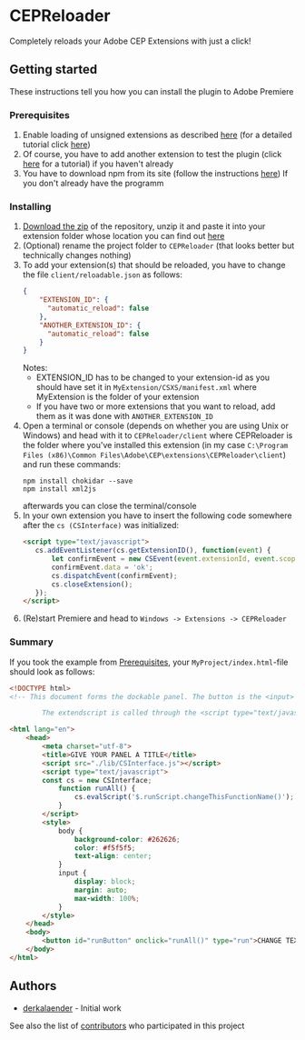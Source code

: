 # CEPReloader
Completely reloads your Adobe CEP Extensions with just a click!
## Getting started
These instructions tell you how you can install the plugin to Adobe Premiere
### Prerequisites
1. Enable loading of unsigned extensions as described [here](https://github.com/Adobe-CEP/Samples/tree/master/PProPanel#2-enable-loading-of-unsigned-panels) (for a detailed tutorial click [here](https://youtu.be/-QOrJgykr-4))
2. Of course, you have to add another extension to test the plugin (click [here](https://premiereonscript.com/log-03/) for a tutorial) if you haven't already
3. You have to download npm from its site (follow the instructions [here](https://www.npmjs.com/get-npm)) If you don't already have the programm
### Installing
1. [Download the zip](https://github.com/derkalaender/CEPReloader/archive/master.zip) of the repository, unzip it and paste it into your extension folder whose location you can find out [here](https://github.com/Adobe-CEP/CEP-Resources/blob/master/CEP_8.x/Documentation/CEP%208.0%20HTML%20Extension%20Cookbook.md#extension-folders)
2. (Optional) rename the project folder to ``CEPReloader`` (that looks better but technically changes nothing)
3. To add your extension(s) that should be reloaded, you have to change the file ``client/reloadable.json`` as follows:
    ```JSON
    {
        "EXTENSION_ID": {
          "automatic_reload": false
        },
        "ANOTHER_EXTENSION_ID": {
          "automatic_reload": false
        }
    }
    ```
    Notes:
    - EXTENSION_ID has to be changed to your extension-id as you should have set it in ``MyExtension/CSXS/manifest.xml`` where MyExtension is the folder of your extension
    - If you have two or more extensions that you want to reload, add them as it was done with ``ANOTHER_EXTENSION_ID``
4. Open a terminal or console (depends on whether you are using Unix or Windows) and head with it to ``CEPReloader/client`` where CEPReloader is the folder where you've installed this extension (in my case ``C:\Program Files (x86)\Common Files\Adobe\CEP\extensions\CEPReloader\client``) and run these commands:
    ```
    npm install chokidar --save
    npm install xml2js
    ```
    afterwards you can close the terminal/console
5. In your own extension you have to insert the following code somewhere after the ``cs (CSInterface)`` was initialized:
    ```HTML
    <script type="text/javascript">
       cs.addEventListener(cs.getExtensionID(), function(event) {
           let confirmEvent = new CSEvent(event.extensionId, event.scope, cs.getApplicationID(),                       cs.getExtensionID());
           confirmEvent.data = 'ok';
           cs.dispatchEvent(confirmEvent);
           cs.closeExtension();
       });
    </script>
    ```
6. (Re)start Premiere and head to ``Windows -> Extensions -> CEPReloader``
### Summary
If you took the example from [Prerequisites](readme.md#prerequisites), your ``MyProject/index.html``-file should look as follows:
```html
<!DOCTYPE html>
<!-- This document forms the dockable panel. The button is the <input> tag below. The <style> formats the button. 

		The extendscript is called through the <script type="text/javascript"> tag, which then routes it to use the adobe_cep_.evalScript to interpret that Javascript into Extendscript -->

<html lang="en">
	<head>
		<meta charset="utf-8">
		<title>GIVE YOUR PANEL A TITLE</title>
		<script src="./lib/CSInterface.js"></script>
		<script type="text/javascript">
		const cs = new CSInterface;
		    function runAll() {
            	cs.evalScript('$.runScript.changeThisFunctionName()');
            }
        </script>	
		<style>
			body {
				background-color: #262626;
				color: #f5f5f5;
				text-align: center;
			}
			input {
				display: block;
				margin: auto;
				max-width: 100%;
			}
		</style>
	</head>
	<body>
		<button id="runButton" onclick="runAll()" type="run">CHANGE TEXT HERE!!</button>
	</body>
</html>
```
## Authors
- [derkalaender](https://github.com/derkalaender) - Initial work

See also the list of [contributors](https://github.com/derkalaender/CEPReloader/contributors) who participated in this project